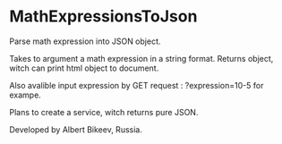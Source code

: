 MathExpressionsToJson
=====================

Parse math expression into JSON object.

Takes to argument a math expression in a string format. 
Returns object, witch can print html object to document. 


Also avalible input expression by GET request : ?expression=10-5 for exampe.


Plans to create a service, witch returns pure JSON.





Developed by Albert Bikeev, Russia.
